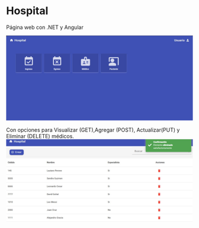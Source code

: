 # Hospital
Página web con .NET y Angular

![Mi Logo](./Hospital%20-%20Frontend/src/img/Hospital.jpg)

Con opciones para Visualizar (GET),Agregar (POST), Actualizar(PUT) y Eliminar (DELETE) médicos. 
![Medico](./Hospital%20-%20Frontend/src/img/Medico.jpg)